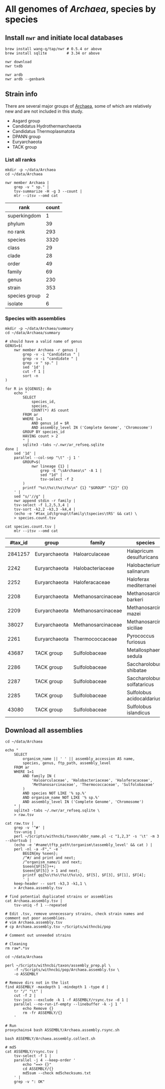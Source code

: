 # All genomes of *Archaea*, species by species

## Install `nwr` and initiate local databases

```shell
brew install wang-q/tap/nwr # 0.5.4 or above
brew install sqlite         # 3.34 or above

nwr download
nwr txdb

nwr ardb
nwr ardb --genbank

```

## Strain info

There are several major groups
of [Archaea](https://www.ncbi.nlm.nih.gov/Taxonomy/Browser/wwwtax.cgi?id=2157), some of which are
relatively new and are not included in this study.

* Asgard group
* Candidatus Hydrothermarchaeota
* Candidatus Thermoplasmatota
* DPANN group
* Euryarchaeota
* TACK group

### List all ranks

```shell
mkdir -p ~/data/Archaea
cd ~/data/Archaea

nwr member Archaea |
    grep -v " sp." |
    tsv-summarize -H -g 3 --count |
    mlr --itsv --omd cat

```

| rank          | count |
|---------------|-------|
| superkingdom  | 1     |
| phylum        | 39    |
| no rank       | 293   |
| species       | 3320  |
| class         | 29    |
| clade         | 28    |
| order         | 49    |
| family        | 69    |
| genus         | 230   |
| strain        | 353   |
| species group | 2     |
| isolate       | 6     |

### Species with assemblies

```shell
mkdir -p ~/data/Archaea/summary
cd ~/data/Archaea/summary

# should have a valid name of genus
GENUS=$(
    nwr member Archaea -r genus |
        grep -v -i "Candidatus " |
        grep -v -i "candidate " |
        grep -v " sp." |
        sed '1d' |
        cut -f 1 |
        sort -n
)

for R in ${GENUS}; do
    echo "
        SELECT
            species_id,
            species,
            COUNT(*) AS count
        FROM ar
        WHERE 1=1
            AND genus_id = $R
            AND assembly_level IN ('Complete Genome', 'Chromosome')
        GROUP BY species_id
        HAVING count > 2
        " |
        sqlite3 -tabs ~/.nwr/ar_refseq.sqlite
done |
    sed '1d' |
    parallel --col-sep "\t" -j 1 '
        GROUP=$(
            nwr lineage {1} |
                grep -E "\sArchaea\s" -A 1 |
                sed "1d" |
                tsv-select -f 2
        )
        printf "%s\t%s\t%s\t%s\n" {1} "$GROUP" "{2}" {3}
    ' |
    sed "s/'//g" |
    nwr append stdin -r family |
    tsv-select -f 1,2,5,3,4 |
    tsv-sort -k2,2 -k3,3 -k4,4 |
    (echo -e '#tax_id\tgroup\tfamily\tspecies\tRS' && cat) \
    > species.count.tsv

cat species.count.tsv |
    mlr --itsv --omd cat

```

| #tax_id | group         | family             | species                    | RS  |
|---------|---------------|--------------------|----------------------------|-----|
| 2841257 | Euryarchaeota | Haloarculaceae     | Halapricum desulfuricans   | 4   |
| 2242    | Euryarchaeota | Halobacteriaceae   | Halobacterium salinarum    | 3   |
| 2252    | Euryarchaeota | Haloferacaceae     | Haloferax mediterranei     | 3   |
| 2208    | Euryarchaeota | Methanosarcinaceae | Methanosarcina barkeri     | 5   |
| 2209    | Euryarchaeota | Methanosarcinaceae | Methanosarcina mazei       | 9   |
| 38027   | Euryarchaeota | Methanosarcinaceae | Methanosarcina siciliae    | 3   |
| 2261    | Euryarchaeota | Thermococcaceae    | Pyrococcus furiosus        | 3   |
| 43687   | TACK group    | Sulfolobaceae      | Metallosphaera sedula      | 6   |
| 2286    | TACK group    | Sulfolobaceae      | Saccharolobus shibatae     | 3   |
| 2287    | TACK group    | Sulfolobaceae      | Saccharolobus solfataricus | 12  |
| 2285    | TACK group    | Sulfolobaceae      | Sulfolobus acidocaldarius  | 10  |
| 43080   | TACK group    | Sulfolobaceae      | Sulfolobus islandicus      | 15  |

## Download all assemblies

```shell
cd ~/data/Archaea

echo "
    SELECT
        organism_name || ' ' || assembly_accession AS name,
        species, genus, ftp_path, assembly_level
    FROM ar
    WHERE 1=1
        AND family IN (
            'Haloarculaceae', 'Halobacteriaceae', 'Haloferacaceae',
            'Methanosarcinaceae', 'Thermococcaceae', 'Sulfolobaceae'
        )
        AND species NOT LIKE '% sp.%'
        AND organism_name NOT LIKE '% sp.%'
        AND assembly_level IN ('Complete Genome', 'Chromosome')
    " |
    sqlite3 -tabs ~/.nwr/ar_refseq.sqlite \
    > raw.tsv

cat raw.tsv |
    grep -v '^#' |
    tsv-uniq |
    perl ~/Scripts/withncbi/taxon/abbr_name.pl -c "1,2,3" -s '\t' -m 3 --shortsub |
    (echo -e '#name\tftp_path\torganism\tassembly_level' && cat ) |
    perl -nl -a -F"," -e '
        BEGIN{my %seen};
        /^#/ and print and next;
        /^organism_name/i and next;
        $seen{$F[5]}++;
        $seen{$F[5]} > 1 and next;
        printf qq{%s\t%s\t%s\t%s\n}, $F[5], $F[3], $F[1], $F[4];
        ' |
    keep-header -- sort -k3,3 -k1,1 \
    > Archaea.assembly.tsv

# find potential duplicated strains or assemblies
cat Archaea.assembly.tsv |
    tsv-uniq -f 1 --repeated

# Edit .tsv, remove unnecessary strains, check strain names and comment out poor assemblies.
# vim Archaea.assembly.tsv
# cp Archaea.assembly.tsv ~/Scripts/withncbi/pop

# Comment out unneeded strains

# Cleaning
rm raw*.*sv

```

```shell
cd ~/data/Archaea

perl ~/Scripts/withncbi/taxon/assembly_prep.pl \
    -f ~/Scripts/withncbi/pop/Archaea.assembly.tsv \
    -o ASSEMBLY

# Remove dirs not in the list
find ASSEMBLY -maxdepth 1 -mindepth 1 -type d |
    tr "/" "\t" |
    cut -f 2 |
    tsv-join --exclude -k 1 -f ASSEMBLY/rsync.tsv -d 1 |
    parallel --no-run-if-empty --linebuffer -k -j 1 '
        echo Remove {}
        rm -fr ASSEMBLY/{}
    '

# Run
proxychains4 bash ASSEMBLY/Archaea.assembly.rsync.sh

bash ASSEMBLY/Archaea.assembly.collect.sh

# md5
cat ASSEMBLY/rsync.tsv |
    tsv-select -f 1 |
    parallel -j 4 --keep-order '
        echo "==> {}"
        cd ASSEMBLY/{}
        md5sum --check md5checksums.txt
    ' |
    grep -v ": OK"

```
